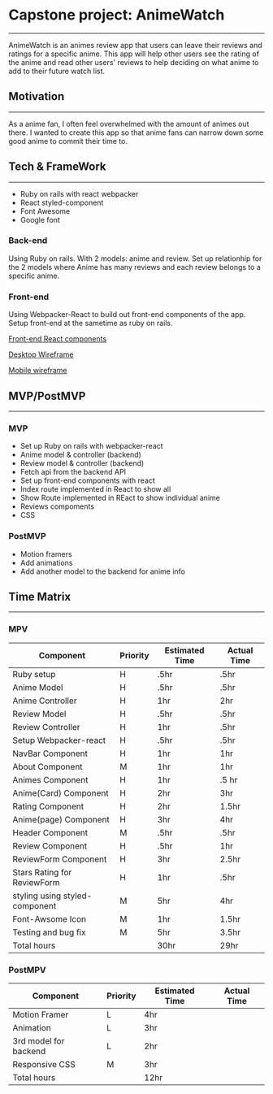 # Capstone project: AnimeWatch
___

AnimeWatch is an animes review app that users can leave their reviews and ratings for a specific anime. This app will help other users see the rating of the anime and read other users' reviews to help deciding on what anime to add to their future watch list.

## Motivation 
___

As a anime fan, I often feel overwhelmed with the amount of animes out there. I wanted to create this app so that anime fans can narrow down some good anime to commit their time to. 

## Tech & FrameWork 
___

+ Ruby on rails with react webpacker
+ React styled-component
+ Font Awesome
+ Google font



### Back-end

Using Ruby on rails. With 2 models: anime and review. Set up relationhip for the 2 models where Anime has many reviews and each review belongs to a specific anime.

### Front-end 

Using Webpacker-React to build out front-end components of the app. Setup front-end at the sametime as ruby on rails. 

[Front-end React components](https://docs.google.com/drawings/d/1g5MycW-da1UwAeZUuobdrVT635bCnSMDW3jJOT8H5ZY/edit?usp=sharing)

[Desktop Wireframe](https://docs.google.com/drawings/d/1zBWD3091EiPeuK1xYwIuiDv6vXzZxcJsXZ04RFSro7I/edit?usp=sharing)

[Mobile wireframe](https://docs.google.com/drawings/d/1sCUhKsTYtLXRfCV0GP1JAngvN7epWOepfY6i4qmRmhA/edit?usp=sharing) 

## MVP/PostMVP
___

### MVP

+ Set up Ruby on rails with webpacker-react
+ Anime model & controller (backend)
+ Review model & controller (backend)
+ Fetch api from the backend API 
+ Set up front-end components with react
+ Index route implemented in React to show all
+ Show Route implemented in REact to show individual anime
+ Reviews compoments 
+ CSS 


### PostMVP

+ Motion framers
+ Add animations
+ Add another model to the backend for anime info

## Time Matrix  
___

### MPV

| Component | Priority | Estimated Time | Actual Time |
| --------- | -------- | -------------- | ----------- |
| Ruby setup | H | .5hr | .5hr |
| Anime Model | H | .5hr | .5hr |
| Anime Controller | H | 1hr | 2hr |
| Review Model | H | .5hr | .5hr |
| Review Controller | H | 1hr | .5hr |
| Setup Webpacker-react | H | .5hr | .5hr |
| NavBar Component| H | 1hr | 1hr |
| About Component | M | 1hr | 1hr |
| Animes Component | H | 1hr | .5 hr|
| Anime(Card) Component | H | 2hr | 3hr |
| Rating Component | H | 2hr | 1.5hr |
| Anime(page) Component| H | 3hr | 4hr |
| Header Component | M | .5hr | .5hr |
| Review Component | H | .5hr | 1hr |
| ReviewForm Component| H | 3hr | 2.5hr |
| Stars Rating for ReviewForm| H | 1hr | .5hr |
| styling using styled-component | M | 5hr | 4hr |
| Font-Awsome Icon | M | 1hr | 1.5hr |
| Testing and bug fix | M | 5hr | 3.5hr | 
| Total hours |  | 30hr | 29hr |

### PostMPV

| Component | Priority | Estimated Time | Actual Time |
| --------- | -------- | -------------- | ----------- |
| Motion Framer | L | 4hr | |
| Animation | L | 3hr | |
| 3rd model for backend | L | 2hr | |
| Responsive CSS | M | 3hr |  |
| Total hours | | 12hr| |























